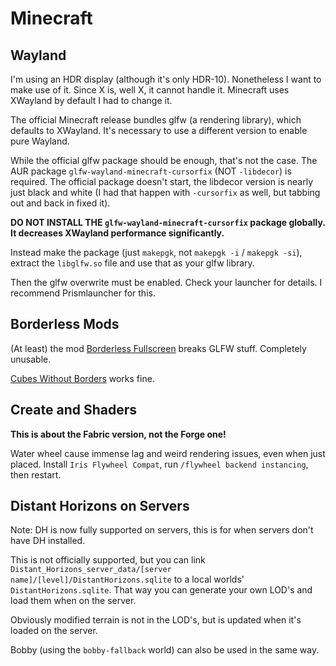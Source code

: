 # Minecraft

## Wayland

I'm using an HDR display (although it's only HDR-10). Nonetheless I want to make use of it. Since X is, well X, it cannot handle it. Minecraft uses XWayland by default I had to change it.

The official Minecraft release bundles glfw (a rendering library), which defaults to XWayland. It's necessary to use a different version to enable pure Wayland.

While the official glfw package should be enough, that's not the case. The AUR package `glfw-wayland-minecraft-cursorfix` (NOT `-libdecor`) is required. The official package doesn't start, the libdecor version is nearly just black and white (I had that happen with `-cursorfix` as well, but tabbing out and back in fixed it).

**DO NOT INSTALL THE `glfw-wayland-minecraft-cursorfix` package globally. It decreases XWayland performance significantly.**

Instead make the package (just `makepgk`, not `makepgk -i` / `makepgk -si`), extract the `libglfw.so` file and use that as your glfw library.

Then the glfw overwrite must be enabled. Check your launcher for details. I recommend Prismlauncher for this.

## Borderless Mods

(At least) the mod [Borderless Fullscreen](https://modrinth.com/mod/borderless-fullscreen) breaks GLFW stuff. Completely unusable.

[Cubes Without Borders](https://modrinth.com/mod/cubes-without-borders) works fine.

## Create and Shaders

**This is about the Fabric version, not the Forge one!**

Water wheel cause immense lag and weird rendering issues, even when just placed. Install `Iris Flywheel Compat`, run `/flywheel backend instancing`, then restart.

## Distant Horizons on Servers

Note: DH is now fully supported on servers, this is for when servers don't have DH installed.

This is not officially supported, but you can link `Distant_Horizons_server_data/[server name]/[level]/DistantHorizons.sqlite` to a local worlds' `DistantHorizons.sqlite`. That way you can generate your own LOD's and load them when on the server.

Obviously modified terrain is not in the LOD's, but is updated when it's loaded on the server.

Bobby (using the `bobby-fallback` world) can also be used in the same way.
